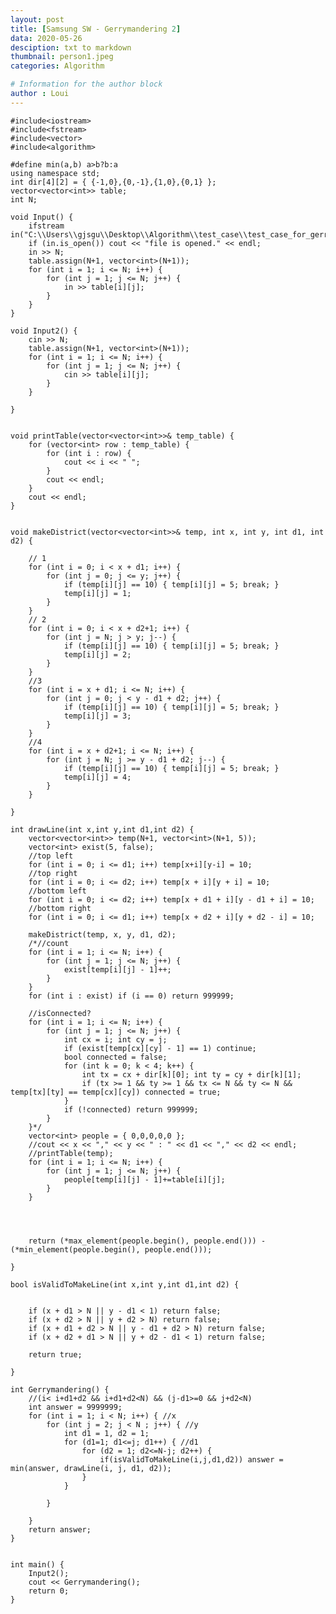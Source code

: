 ```yaml
---
layout: post
title: [Samsung SW - Gerrymandering 2]
data: 2020-05-26
desciption: txt to markdown
thumbnail: person1.jpeg
categories: Algorithm

# Information for the author block
author : Loui
---
```


	﻿#include<iostream>
	#include<fstream>
	#include<vector>
	#include<algorithm>
	
	#define min(a,b) a>b?b:a
	using namespace std;
	int dir[4][2] = { {-1,0},{0,-1},{1,0},{0,1} };
	vector<vector<int>> table;
	int N;
	
	void Input() {
		ifstream in("C:\\Users\\gjsgu\\Desktop\\Algorithm\\test_case\\test_case_for_gerrymandering.txt");
		if (in.is_open()) cout << "file is opened." << endl;
		in >> N;
		table.assign(N+1, vector<int>(N+1));
		for (int i = 1; i <= N; i++) {
			for (int j = 1; j <= N; j++) {
				in >> table[i][j];
			}
		}
	}
	
	void Input2() {
		cin >> N;
		table.assign(N+1, vector<int>(N+1));
		for (int i = 1; i <= N; i++) {
			for (int j = 1; j <= N; j++) {
				cin >> table[i][j];
			}
		}
	
	}
	
	
	void printTable(vector<vector<int>>& temp_table) {
		for (vector<int> row : temp_table) {
			for (int i : row) {
				cout << i << " ";
			}
			cout << endl;
		}
		cout << endl;
	}
	
	
	void makeDistrict(vector<vector<int>>& temp, int x, int y, int d1, int d2) {
	
		// 1
		for (int i = 0; i < x + d1; i++) {
			for (int j = 0; j <= y; j++) {
				if (temp[i][j] == 10) { temp[i][j] = 5; break; }
				temp[i][j] = 1;
			}
		}
		// 2
		for (int i = 0; i < x + d2+1; i++) {
			for (int j = N; j > y; j--) {
				if (temp[i][j] == 10) { temp[i][j] = 5; break; }
				temp[i][j] = 2;
			}
		}	
		//3
		for (int i = x + d1; i <= N; i++) {
			for (int j = 0; j < y - d1 + d2; j++) {
				if (temp[i][j] == 10) { temp[i][j] = 5; break; }
				temp[i][j] = 3;
			}
		}
		//4
		for (int i = x + d2+1; i <= N; i++) {
			for (int j = N; j >= y - d1 + d2; j--) {
				if (temp[i][j] == 10) { temp[i][j] = 5; break; }
				temp[i][j] = 4;
			}
		}
		
	}
	
	int drawLine(int x,int y,int d1,int d2) {
		vector<vector<int>> temp(N+1, vector<int>(N+1, 5));
		vector<int> exist(5, false);
		//top left
		for (int i = 0; i <= d1; i++) temp[x+i][y-i] = 10;
		//top right
		for (int i = 0; i <= d2; i++) temp[x + i][y + i] = 10;
		//bottom left
		for (int i = 0; i <= d2; i++) temp[x + d1 + i][y - d1 + i] = 10;
		//bottom right
		for (int i = 0; i <= d1; i++) temp[x + d2 + i][y + d2 - i] = 10;
		
		makeDistrict(temp, x, y, d1, d2);
		/*//count
		for (int i = 1; i <= N; i++) {
			for (int j = 1; j <= N; j++) {
				exist[temp[i][j] - 1]++;
			}
		}
		for (int i : exist) if (i == 0) return 999999;
	
		//isConnected?
		for (int i = 1; i <= N; i++) {
			for (int j = 1; j <= N; j++) {
				int cx = i; int cy = j;
				if (exist[temp[cx][cy] - 1] == 1) continue;
				bool connected = false;
				for (int k = 0; k < 4; k++) {
					int tx = cx + dir[k][0]; int ty = cy + dir[k][1];
					if (tx >= 1 && ty >= 1 && tx <= N && ty <= N && temp[tx][ty] == temp[cx][cy]) connected = true; 
				}
				if (!connected) return 999999;
			}
		}*/
		vector<int> people = { 0,0,0,0,0 };
		//cout << x << "," << y << " : " << d1 << "," << d2 << endl;
		//printTable(temp);
		for (int i = 1; i <= N; i++) {
			for (int j = 1; j <= N; j++) {
				people[temp[i][j] - 1]+=table[i][j];
			}
		}
		
		
		
		
		return (*max_element(people.begin(), people.end())) - (*min_element(people.begin(), people.end()));
	
	}
	
	bool isValidToMakeLine(int x,int y,int d1,int d2) {
	
	
		if (x + d1 > N || y - d1 < 1) return false;
		if (x + d2 > N || y + d2 > N) return false;
		if (x + d1 + d2 > N || y - d1 + d2 > N) return false;
		if (x + d2 + d1 > N || y + d2 - d1 < 1) return false;
	
		return true;
	
	}
	
	int Gerrymandering() {
		//(i< i+d1+d2 && i+d1+d2<N) && (j-d1>=0 && j+d2<N)
		int answer = 9999999;
		for (int i = 1; i < N; i++) { //x
			for (int j = 2; j < N ; j++) { //y
				int d1 = 1, d2 = 1;
				for (d1=1; d1<=j; d1++) { //d1
					for (d2 = 1; d2<=N-j; d2++) {
						if(isValidToMakeLine(i,j,d1,d2)) answer = min(answer, drawLine(i, j, d1, d2));
					}
				}
				
			}
		
		}
		return answer;
	}
	
	
	int main() {
		Input2();
		cout << Gerrymandering();
		return 0;
	}
	
	
	
	
